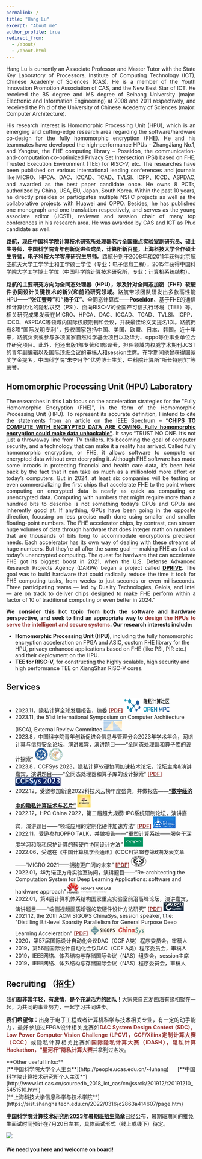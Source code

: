 ```yaml
---
permalink: /
title: "Hang Lu"
excerpt: "About me"
author_profile: true
redirect_from: 
  - /about/
  - /about.html
---
```


<p style="text-align:justify; text-justify:inter-ideograph;">
Hang Lu is currently an Associate Professor and Master Tutor with the State Key Laboratory of Processors, Institute of Computing Technology (ICT), Chinese Academy of Sciences (CAS). He is a member of the Youth Innovation Promotion Association of CAS, and the New Best Star of ICT. He received the BS degree and MS degree of Beihang University (major: Electronic and Information Engineering) at 2008 and 2011 respectively, and received the Ph.d of the University of Chinese Acedemy of Sciences (major: Computer Architecture). </p>
<p style="text-align:justify; text-justify:inter-ideograph;">
His research interest is Homomorphic Processing Unit (HPU), which is an emerging and cutting-edge research area regarding the software/hardware co-design for the fully homomorphic encryption (FHE). He and his teammates have developed the high-performance HPUs - ZhangJiang No.1, and Yangtse, the FHE computing library – Poseidon, the communication-and-computation co-optimized Privacy Set Intersection (PSI) based on FHE, Trusted Execution Environment (TEE) for RISC-V, etc. The researches have been published on various international leading conferences and journals like MICRO、HPCA、DAC、ICCAD、TCAD、TVLSI、ICPP、ICCD、ASPDAC, and awarded as the best paper candidate once. He owns 8 PCTs, authorized by China, USA, EU, Japan, South Korea. Within the past 10 years, he directly presides or participates multiple NSFC projects as well as the collaborative projects with Huawei and OPPO. Besides, he has published one monograph and one translation respectively, and serves as the young associate editor (JCST), reviewer and session chair of many top conferences in his research area. He was awarded by CAS and ICT as Ph.d candidate as well.</p>
<p style="text-align:justify; text-justify:inter-ideograph;">
<b>路航，现任中国科学院计算技术研究所处理器芯片全国重点实验室副研究员、硕士生导师，中国科学院青年创新促进会成员，计算所新百星，上海科技大学合作硕士生导师，电子科技大学客座研究生导师。</b>路航分别于2008年和2011年获得北京航空航天大学工学学士和工学硕士学位（专业：电子信息工程），2015年获得中国科学院大学工学博士学位（中国科学院计算技术研究所，专业：计算机系统结构）。</p>
<p style="text-align:justify; text-justify:inter-ideograph;">
<b>路航的主要研究方向为全同态处理器（HPU），涉及针对全同态加密（FHE）软硬件协同设计关键技术的新兴和前沿研究领域。</b>路航带领团队研发出多款高性能HPU——<b>“张江壹号”</b>和<b>“扬子江”</b>、全同态计算库——<b>Poseidon</b>、基于FHE的通信和计算优化的隐私求交（PSI）、面向RISC-V的全国产可信执行环境（TEE）等。相关研究成果发表在MICRO、HPCA、DAC、ICCAD、TCAD、TVLSI、ICPP、ICCD、ASPDAC等领域内国际权威期刊和会议，并获最佳论文奖提名1次。路航拥有8项“国际发明专利”，授权国家包括中国、美国、欧盟、日本、韩国。近十年来，路航负责或参与多项国家自然科学基金项目以及华为、oppo等企事业单位合作研究项目。此外，他还出版1部专著和1部译著，担任领域内权威学术期刊JCST的青年副编辑以及国际顶级会议的审稿人和session主席。在学期间他曾获得国家奖学金提名，中国科学院“朱李月华”优秀博士生奖，中科院计算所“所长特别奖”等荣誉。</p>

## Homomorphic Processing Unit (HPU) Laboratory
<p style="text-align:justify; text-justify:inter-ideograph;">
The researches in this Lab focus on the acceleration strategies for the "Fully Homomorphic Encryption (FHE)", in the form of the Homomorphic Processing Unit (HPU). To represent its accurate definition, I intend to cite the statements from an article on the IEEE Spectrum – <a href="https://spectrum.ieee.org/homomorphic-encryption"><b>“CHIPS TO COMPUTE WITH ENCRYPTED DATA ARE COMING. Fully homomorphic encryption could make data unhackable”</b></a>. It says “TRUST NO ONE. It’s not just a throwaway line from TV thrillers. It’s becoming the goal of computer security, and a technology that can make it a reality has arrived. Called fully homomorphic encryption, or FHE, it allows software to compute on encrypted data without ever decrypting it. Although FHE software has made some inroads in protecting financial and health care data, it’s been held back by the fact that it can take as much as a millionfold more effort on today’s computers. But in 2024, at least six companies will be testing or even commercializing the first chips that accelerate FHE to the point where computing on encrypted data is nearly as quick as computing on unencrypted data. Computing with numbers that might require more than a hundred bits to describe is not something today’s CPUs and GPUs are inherently good at. If anything, GPUs have been going in the opposite direction, focusing on less precise math done using smaller and smaller floating-point numbers. The FHE accelerator chips, by contrast, can stream huge volumes of data through hardware that does integer math on numbers that are thousands of bits long to accommodate encryption’s precision needs. Each accelerator has its own way of dealing with these streams of huge numbers. But they’re all after the same goal — making FHE as fast as today’s unencrypted computing. The quest for hardware that can accelerate FHE got its biggest boost in 2021, when the U.S. Defense Advanced Research Projects Agency (DARPA) began a project called <a href="https://www.darpa.mil/program/data-protection-in-virtual-environments"><b>DPRIVE</b></a>. The goal was to build hardware that could radically reduce the time it took for FHE computing tasks, from weeks to just seconds or even milliseconds. Three participating teams — led by Duality Technologies, Galois, and Intel — are on track to deliver chips designed to make FHE perform within a factor of 10 of traditional computing or even better in 2024.”</p>
<p style="text-align:justify; text-justify:inter-ideograph;">
<b>We consider this hot topic from both the software and hardware perspective, and seek to find an appropriate way to <span style="color:#953734;">design the HPUs to serve the intelligent and secure systems</span>. Our research interests include:</b></p>

  * **Homomorphic Processing Unit (HPU),** including the fully homomorphic encryption acceleration on FPGA and ASIC, custom FHE library for the HPU, privacy enhanced applications based on FHE (like PSI, PIR etc.) and their deployment on the HPU.
  * **TEE for RISC-V,**  for constructing the highly scalable, high security and high performance TEE on XiangShan RISC-V cores. 

## Services
* 2023.11，隐私计算全球发展报告，编委 **<span style="color:#953734;">\[</span>[<span style="color:#953734;">PDF</span>](/files/《2023全球隐私计算报告》.pdf)<span style="color:#953734;">\]</span>** <img src='/images/mpcLogo.png' height=37 width=120>
* 2023.11, the 51st International Symposium on Computer Architecture (ISCA), External Review Committee <img src='/images/ISCA_2024_v2.png' height=30 width=49>
* 2023.8，中国科学院青年创新促进会信息与管理分会2023年学术年会，网络计算与信息安全论坛，演讲嘉宾，演讲题目——“全同态处理器和算子库的设计探索” <img src='/images/CAS.webp' height=35 width=35> <img src='/images/youth.png' height=34 width=34>
* 2023.8，CCFSys 2023，隐私计算软硬协同加速技术论坛，论坛主席&演讲嘉宾，演讲题目——“全同态处理器和算子库的设计探索” **<span style="color:#953734;">\[</span>[<span style="color:#953734;">PDF</span>](/files/CCFSys2023-HANGLU.pdf)<span style="color:#953734;">\]</span>** <img src='/images/ccfsys_logo.jpg' height=22 width=120>
* 2022.12，受邀参加新浪2022科技风云榜年度盛典，并做报告——[**“数字经济中的隐私计算技术与芯片”**](https://finance.sina.cn/tech/2022-12-16/detail-imxwwaqr1918441.d.html) <img src='/images/sinatech.jfif' height=35 width=35>
* 2022.12，HPC China 2022，第二届超大规模HPC系统研制论坛，演讲嘉宾，演讲题目——“领域应用的定制化硬件加速方法” **<span style="color:#953734;">\[</span>[<span style="color:#953734;">PDF</span>](/files/HPCChina2022-HANGLU.pdf)<span style="color:#953734;">\]</span>** <img src='/images/hpcchina2022logo.png' height=30 width=60>
* 2022.11，受邀参加OPPO TALK，并做报告——“重塑计算系统——服务于深度学习和隐私保护计算的软硬件协同设计方法” <img src='/images/oppo.jpg' height=25 width=50>
* 2022.06，受邀在《中国计算机学会通讯》(CCCF)第18卷第6期发表文章——“MICRO 2021——拥抱更广阔的未来” **<span style="color:#953734;">\[</span>[<span style="color:#953734;">PDF</span>](/files/MICRO-CCCF-LU.pdf)<span style="color:#953734;">\]</span>** <img src='/images/CCF.png' height=30 width=41>
* 2022.01，华为诺亚方舟实验室访问，演讲题目——“Re-architecting the Computation System for Deep Learning Applications: software and hardware approach” <img src='/images/noahark.jfif' height=30 width=115>
* 2022.01，第4届计算机体系结构国家重点实验室前沿高峰论坛，演讲嘉宾，演讲题目——“端侧视频画质增强的软硬件设计方法研究” **<span style="color:#953734;">\[</span>[<span style="color:#953734;">PDF</span>](/files/carch_summit22.pdf)<span style="color:#953734;">\]</span>** <img src='/images/carch_submit2022.png' height=23 width=54>
* 2021.12, the 20th ACM SIGOPS ChinaSys, session speaker, title: "Distilling Bit-level Sparsity Parallelism for General Purpose Deep Learning Acceleration" **<span style="color:#953734;">\[</span>[<span style="color:#953734;">PDF</span>](/files/bitlet-chinasys-v3.pdf)<span style="color:#953734;">\]</span>** <img src='/images/chinasys2021.png' height=27 width=148>
* 2020，第57届国际设计自动化会议DAC（CCF A类）程序委员会，审稿人
* 2019，第56届国际设计自动化会议DAC（CCF A类）程序委员会，审稿人
* 2019，IEEE网络、体系结构与存储国际会议（NAS）组委会，session主席
* 2019，IEEE网络、体系结构与存储国际会议（NAS）程序委员会，审稿人

## Recruiting （招生）
<p style="text-align:justify; text-justify:inter-ideograph;"><b>我们都非常年轻，有激情，是个充满活力的团队！</b>大家来自五湖四海有缘相聚在一起，为共同的事业努力，一起学习共同进步。</p>
<p style="text-align:justify; text-justify:inter-ideograph;"><b>我们希望你：</b>出身于电子工程或者计算机科学与技术相关专业，有一定的动手能力，最好参加过FPGA设计相关比赛如<span style="color:#953734;"><b>DAC System Design Contest (SDC)，Low Power Computer Vision Challenge (LPCV)，CCF/Xilinx定制计算大赛（CCC）</b></span>或隐私计算相关比赛如<span style="color:#953734;"><b>国际隐私计算大赛（iDASH），隐私计算Hackathon，“星河杯”隐私计算大赛</b></span>并拿到过名次。</p>
**Other useful links:**<br>
[**中国科学院大学个人主页**](http://people.ucas.edu.cn/~luhang)&nbsp;&nbsp;&nbsp;&nbsp;&nbsp;&nbsp;[**中国科学院计算技术研究所个人主页**](http://www.ict.cas.cn/sourcedb_2018_ict_cas/cn/jssrck/201912/t20191210_5451510.html)&nbsp;&nbsp;&nbsp;&nbsp;&nbsp;&nbsp;<br>
[**上海科技大学信息科学与技术学院**](https://sist.shanghaitech.edu.cn/2022/0316/c2863a414607/page.htm)<br>

[**中国科学院计算技术研究所2023年暑期班招生简章**](http://www.ict.ac.cn/yjsjy/zsxx/sszs/202306/t20230612_6776566.html)已经公布，暑期班期间的推免生面试时间预计在7月20日左右，具体面试形式（线上或线下）待定。<br>

<img src='/images/CCL.jpg'><br><br>
**We need you here and welcome on board!**

